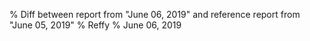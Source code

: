% Diff between report from "June 06, 2019" and reference report from "June 05, 2019"
% Reffy
% June 06, 2019

